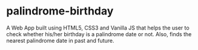 # palindrome-birthday
 
A Web App built using HTML5, CSS3 and Vanilla JS that helps the user to check whether his/her birthday is a palindrome date or not. Also, finds the nearest palindrome date in past and future.
